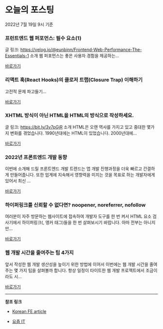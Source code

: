 # 오늘의 포스팅 
2022년 7월 19일 9시 기준 

###  프런트엔드 웹 퍼포먼스: 필수 요소(1) 

 글 링크: https://velog.io/@eunbinn/Frontend-Web-Performance-The-Essentials-1 소개 웹 퍼포먼스는 좋은 사용자 경험을 제공하는... 

 [바로가기](https://kofearticle.substack.com/p/korean-fe-article-1) 

###  리액트 훅(React Hooks)의 클로저 트랩(Closure Trap) 이해하기 

 고전적 문제 파고들기... 

 [바로가기](https://kofearticle.substack.com/p/korean-fe-article-react-hooks-closure) 

###  XHTML 방식이 아닌 HTML을 HTML의 방식으로 작성하세요. 

 글 링크: https://bit.ly/3v7pGjR 소개 HTML은 오랜 역사를 가지고 있고 중대한 몇가지 변화를 겪었습니다. 1990년대에는 HTML이 있었습니다. 2000년대에... 

 [바로가기](https://kofearticle.substack.com/p/korean-fe-article-xhtml-html-html) 

### 2022년 프론트엔드 개발 동향 

 이번에 소개해 드릴 프론트엔드 개발 트렌드는 앱 개발 진행과정을 더욱 빠르고 간결하게 만들어줍니다. 또한 업계에 지속해서 영향력을 미치는 것을 목표로 하는 개발자에게 있어서 최신 ... 

 [바로가기](https://yozm.wishket.com/magazine/detail/1590/) 

### 하이퍼링크를 신뢰할 수 없다면? noopener, noreferrer, nofollow 

 여러분이 자주 방문하는 웹사이트에 접속하여 개발자 도구를 한 번 켜서 HTML 요소 검사기에서 하이퍼링크(<a>, 앵커 태그)들을 한 번 살펴보시기 바랍니다. 아마 전부는 아니지만... 

 [바로가기](https://yozm.wishket.com/magazine/detail/1586/) 

### 웹 개발 시간을 줄여주는 팁 4가지 

 앞서 작성한 웹 개발 생산성을 높이기 위한 방법에 이어서 이번에는 웹 개발 시간을 줄여주는 몇 가지 팁을 살펴볼까 합니다. 항상 일정이 타이트한 웹 개발 프로젝트에서 조금이라도 시... 

 [바로가기](https://yozm.wishket.com/magazine/detail/1585/) 

---

**참조 링크**

- [Korean FE article](https://kofearticle.substack.com) 

- [요즘 IT](https://yozm.wishket.com/magazine) 

